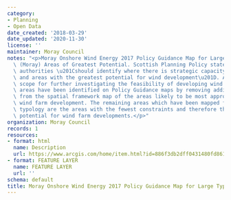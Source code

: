 ```yaml
---
category:
- Planning
- Open Data
date_created: '2018-03-29'
date_updated: '2020-11-30'
license: ''
maintainer: Moray Council
notes: "<p>Moray Onshore Wind Energy 2017 Policy Guidance Map for Large Typologies\
  \ (Moray) Areas of Greatest Potential. Scottish Planning Policy states that planning\
  \ authorities \u201Cshould identify where there is strategic capacity for wind farms,\
  \ and areas with the greatest potential for wind development\u201D. Areas of greatest\
  \ scope for further investigating the feasibility of developing wind farms. These\
  \ areas have been identified on Policy Guidance maps by removing additional constraints\
  \ from the spatial framework map of the areas likely to be most appropriate for\
  \ wind farm development. The remaining areas which have been mapped for each development\
  \ typology are the areas with the fewest constraints and therefore the greatest\
  \ potential for wind farm developments.</p>"
organization: Moray Council
records: 1
resources:
- format: html
  name: Description
  url: https://www.arcgis.com/home/item.html?id=886f3db2dff0431480fd86167523d669
- format: FEATURE LAYER
  name: FEATURE LAYER
  url: ''
schema: default
title: Moray Onshore Wind Energy 2017 Policy Guidance Map for Large Typologies (Moray)
---
```

